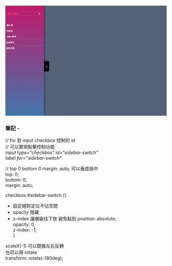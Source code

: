 ![圖文互動卡片](./L14.png "收合式側邊選單")

### 筆記 -
// for 對 input checkbox 控制的 id\
// 可以實現點擊控制功能\
  *input type="checkbox" id="sidebar-switch"*\
  *label for="sidebar-switch"*

// top 0  bottom 0  margin: auto; 可以垂直居中\
  top: 0;\
  bottom: 0;\
  margin: auto;

checkbox #sidebar-switch {\
   * 設定絕對定位不佔空間
   * opacity 隱藏
   * z-index 讓層級往下放 避免點到
  position: absolute;\
  opacity: 0;\
  z-index: -1;\
}

scaleX(-1) 可以鏡像左右反轉\
也可以用 rotate\
transform: rotate(-180deg);
